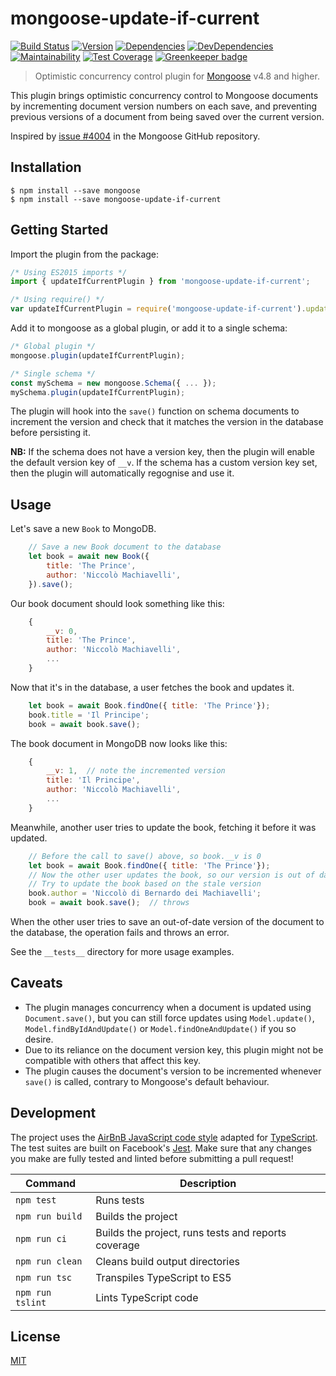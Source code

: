 # mongoose-update-if-current

[![Build Status](https://travis-ci.org/eoin-obrien/mongoose-update-if-current.svg?branch=master)](https://travis-ci.org/eoin-obrien/mongoose-update-if-current)
[![Version](https://img.shields.io/npm/v/mongoose-update-if-current.svg)](https://www.npmjs.com/package/mongoose-update-if-current)
[![Dependencies](https://david-dm.org/eoin-obrien/mongoose-update-if-current.svg)](https://david-dm.org/eoin-obrien/mongoose-update-if-current)
[![DevDependencies](https://david-dm.org/eoin-obrien/mongoose-update-if-current/dev-status.svg)](https://david-dm.org/eoin-obrien/mongoose-update-if-current?type=dev)
[![Maintainability](https://api.codeclimate.com/v1/badges/beece5b98159623e813a/maintainability)](https://codeclimate.com/github/eoin-obrien/mongoose-update-if-current/maintainability)
[![Test Coverage](https://api.codeclimate.com/v1/badges/beece5b98159623e813a/test_coverage)](https://codeclimate.com/github/eoin-obrien/mongoose-update-if-current/test_coverage) [![Greenkeeper badge](https://badges.greenkeeper.io/eoin-obrien/mongoose-update-if-current.svg)](https://greenkeeper.io/)

> Optimistic concurrency control plugin for [Mongoose](http://mongoosejs.com) v4.8 and higher.

This plugin brings optimistic concurrency control to Mongoose documents by incrementing document version numbers on each save, and preventing previous versions of a document from being saved over the current version.

Inspired by [issue #4004](https://github.com/Automattic/mongoose/issues/4004) in the Mongoose GitHub repository.

## Installation

```
$ npm install --save mongoose
$ npm install --save mongoose-update-if-current
```

## Getting Started

Import the plugin from the package:

```javascript
/* Using ES2015 imports */
import { updateIfCurrentPlugin } from 'mongoose-update-if-current';

/* Using require() */
var updateIfCurrentPlugin = require('mongoose-update-if-current').updateIfCurrentPlugin;
```

Add it to mongoose as a global plugin, or add it to a single schema:

```javascript
/* Global plugin */
mongoose.plugin(updateIfCurrentPlugin);

/* Single schema */
const mySchema = new mongoose.Schema({ ... });
mySchema.plugin(updateIfCurrentPlugin);
```

The plugin will hook into the `save()` function on schema documents to increment the version and check that it matches the version in the database before persisting it.

**NB:** If the schema does not have a version key, then the plugin will enable the default version key of `__v`. If the schema has a custom version key set, then the plugin will automatically regognise and use it.

## Usage

Let's save a new `Book` to MongoDB.

```javascript
    // Save a new Book document to the database
    let book = await new Book({
        title: 'The Prince',
        author: 'Niccolò Machiavelli',
    }).save();
```

Our book document should look something like this:

```javascript
    {
        __v: 0,
        title: 'The Prince',
        author: 'Niccolò Machiavelli',
        ...
    }
```

Now that it's in the database, a user fetches the book and updates it.

```javascript
    let book = await Book.findOne({ title: 'The Prince'});
    book.title = 'Il Principe';
    book = await book.save();
```

The book document in MongoDB now looks like this:

```javascript
    {
        __v: 1,  // note the incremented version
        title: 'Il Principe',
        author: 'Niccolò Machiavelli',
        ...
    }
```

Meanwhile, another user tries to update the book, fetching it before it was updated.

```javascript
    // Before the call to save() above, so book.__v is 0
    let book = await Book.findOne({ title: 'The Prince'});
    // Now the other user updates the book, so our version is out of date
    // Try to update the book based on the stale version
    book.author = 'Niccolò di Bernardo dei Machiavelli';
    book = await book.save();  // throws
```

When the other user tries to save an out-of-date version of the document to the database, the operation fails and throws an error.

See the `__tests__` directory for more usage examples.

## Caveats

- The plugin manages concurrency when a document is updated using `Document.save()`, but you can still force updates using `Model.update()`, `Model.findByIdAndUpdate()` or `Model.findOneAndUpdate()` if you so desire.
- Due to its reliance on the document version key, this plugin might not be compatible with others that affect this key.
- The plugin causes the document's version to be incremented whenever `save()` is called, contrary to Mongoose's default behaviour.

## Development

The project uses the [AirBnB JavaScript code style](https://github.com/airbnb/javascript) adapted for [TypeScript](https://github.com/progre/tslint-config-airbnb). The test suites are built on Facebook's [Jest](https://facebook.github.io/jest/). Make sure that any changes you make are fully tested and linted before submitting a pull request!

| Command | Description |
| --- | --- |
| `npm test` | Runs tests |
| `npm run build` | Builds the project |
| `npm run ci` | Builds the project, runs tests and reports coverage |
| `npm run clean` | Cleans build output directories |
| `npm run tsc` | Transpiles TypeScript to ES5 |
| `npm run tslint` | Lints TypeScript code |

## License

[MIT](http://eoin.mit-license.org)
